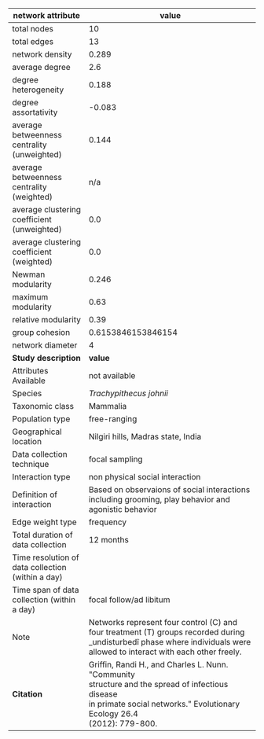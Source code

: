 network attribute|value
---|---
total nodes|10
total edges|13
network density|0.289
average degree|2.6
degree heterogeneity|0.188
degree assortativity|-0.083
average betweenness centrality (unweighted)|0.144
average betweenness centrality (weighted)|n/a
average clustering coefficient (unweighted)|0.0
average clustering coefficient (weighted)|0.0
Newman modularity|0.246
maximum modularity|0.63
relative modularity|0.39
group cohesion|0.6153846153846154
network diameter|4
**Study description**|**value**
Attributes Available|not available
Species|*Trachypithecus johnii*
Taxonomic class|Mammalia
Population type|free-ranging
Geographical location|Nilgiri hills, Madras state, India
Data collection technique|focal sampling
Interaction type|non physical social interaction
Definition of interaction|Based on observaions of social interactions including grooming, play behavior and agonistic behavior
Edge weight type|frequency
Total duration of data collection|12 months
Time resolution of data collection (within a day)|
Time span of data collection (within a day)|focal follow/ad libitum
Note|Networks represent four control (C)  and four treatment (T) groups recorded during _undisturbedî phase where individuals were allowed to interact with each other freely.
**Citation** | Griffin, Randi H., and Charles L. Nunn. "Community <br> structure and the spread of infectious disease <br> in primate social networks." Evolutionary Ecology 26.4 <br> (2012): 779-800.